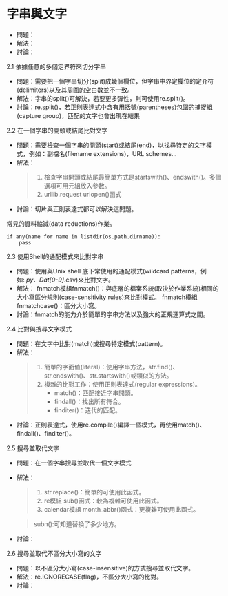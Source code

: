 # 字串與文字

* 問題：
* 解法：
* 討論：

2.1 依據任意的多個定界符來切分字串
* 問題：需要把一個字串切分(split)成幾個欄位，但字串中界定欄位的定介符(delimiters)以及其周圍的空白數並不一致。
* 解法：字串的split()可解決，若要更多彈性，則可使用re.split()。
* 討論：re.split()，若正則表達式中含有用括號(parentheses)包圍的捕捉組(capture group)，匹配的文字也會出現在結果


2.2 在一個字串的開頭或結尾比對文字
* 問題：需要檢查一個字串的開頭(start)或結尾(end)，以找尋特定的文字模式，例如：副檔名(filename extensions)，URL schemes...
* 解法：
    > 1. 檢查字串開頭或結尾最簡單方式是startswith()、endswith()。多個選項可用元組放入參數。
    > 2. urllib.request urlopen()函式
* 討論：切片與正則表達式都可以解決這問題。

常見的資料縮減(data reductions)作業。
    
    if any(name for name in listdir(os.path.dirname)):
        pass


2.3 使用Shell的通配模式來比對字串
* 問題：使用與Unix shell 底下常使用的通配模式(wildcard patterns，例如:*.py、Dat[0-9]*.csv)來比對文字。
* 解法：
fnmatch模組fnmatch()：與底層的檔案系統(取決於作業系統)相同的大小寫區分規則(case-sensitivity rules)來比對模式。
fnmatch模組fnmatchcase()：區分大小寫。
* 討論：fnmatch的能力介於簡單的字串方法以及強大的正規運算式之間。

2.4 比對與搜尋文字模式
* 問題：在文字中比對(match)或搜尋特定模式(pattern)。
* 解法：
    > 1. 簡單的字面值(literal)：使用字串方法，str.find()、str.endswith()、str.startswith()或類似的方法。
    > 2. 複雜的比對工作：使用正則表達式(regular expressions)。
    >       - match()：匹配接近字串開頭。
    >       - findall()：找出所有符合。
    >       - finditer()：迭代的匹配。
* 討論：正則表達式，使用re.compile()編譯一個模式，再使用match()、findall()、finditer()。

2.5 搜尋並取代文字
* 問題：在一個字串搜尋並取代一個文字模式
* 解法：
    > 1. str.replace()：簡單的可使用此函式。
    > 2. re模組 sub()函式：較為複雜可使用此函式。
    > 3. calendar模組 month_abbr()函式：更複雜可使用此函式。

    > subn():可知道替換了多少地方。
* 討論：

2.6 搜尋並取代不區分大小寫的文字
* 問題：以不區分大小寫(case-insensitive)的方式搜尋並取代文字。
* 解法：re.IGNORECASE(flag)，不區分大小寫的比對。
* 討論：